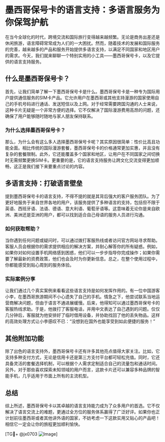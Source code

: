 # 墨西哥保号卡的语言支持：多语言服务为你保驾护航

在当今全球化的时代，跨境交流和国际旅行变得越来越频繁。无论是商务出差还是休闲旅游，语言障碍常常成为人们的一大困扰。然而，随着技术的发展和国际服务的完善，越来越多的产品和服务开始提供多语言支持，以满足不同国家和地区用户的需求。今天，我们就来聊聊一个特别实用的小工具——墨西哥保号卡，以及它提供的语言支持服务。

## 什么是墨西哥保号卡？

首先，让我们简单了解一下墨西哥保号卡是什么。墨西哥保号卡是一种专为国际用户提供通信服务的SIM卡产品。它允许用户在墨西哥或其他支持漫游的国家使用自己的手机号码进行通话、发送短信以及上网。对于经常需要跨国沟通的人士来说，这种卡片无疑是一个非常方便的选择。它不仅解决了国际漫游费用高昂的问题，还确保了用户能够随时随地与家人朋友保持联系。

### 为什么选择墨西哥保号卡？

那么，为什么会有这么多人选择墨西哥保号卡呢？其实原因很简单：性价比高且功能全面。相比传统的国际漫游套餐，墨西哥保号卡的价格通常更加实惠，并且没有复杂的套餐限制。此外，它还能覆盖多个国家和地区，让用户在不同国家之间切换时无需频繁更换SIM卡。更重要的是，它的语言支持服务让跨文化交流变得更加顺畅，这正是我们接下来要重点讨论的内容。

## 多语言支持：打破语言壁垒

提到墨西哥保号卡的语言支持，不得不提的就是其背后强大的客户服务团队。为了更好地服务于来自世界各地的用户，该服务提供了多种语言的支持，包括但不限于英语、西班牙语、法语、德语、意大利语、葡萄牙语等。这意味着无论你是来自欧洲、美洲还是亚洲的用户，都可以找到适合自己母语的服务人员进行沟通。

### 如何获取帮助？

当你遇到任何问题或疑问时，可以通过拨打客服热线或者访问官方网站寻求帮助。客服人员会根据你的需求提供相应的解决方案，并耐心解答你的所有疑惑。例如，如果你对如何设置手机网络感到困惑，他们可以一步步指导你完成操作；如果你需要了解最新的资费政策，他们也会及时为你更新信息。总之，在整个使用过程中，你都能感受到贴心周到的服务体验。

### 实际案例分享

让我们通过几个真实案例来看看这些语言支持是如何发挥作用的。有一位中国游客小李，在墨西哥旅游期间不小心遗失了自己的手机。情急之下，他尝试联系当地运营商解决问题，但由于语言不通进展缓慢。后来，他得知可以通过墨西哥保号卡的客服热线求助。于是，他拨打了客服电话，并用中文表达了自己遇到的问题。仅仅几分钟后，客服就为他安排好了临时借用设备，并协助找回了他的丢失物品。这样的高效处理方式让小李感叹不已：“没想到在国外也能享受到如此便捷的服务！”

## 其他附加功能

除了出色的语言支持外，墨西哥保号卡还有许多其他亮点值得大家关注。比如，它支持多种支付方式，无论是信用卡还是第三方支付平台都可轻松充值。同时，它还具备灵活的套餐选择机制，可以根据个人需求定制适合自己的流量包和通话时间。另外，对于那些喜欢探索未知领域的用户而言，这款卡片还可以兼容多种品牌的智能手机，几乎适用于市面上所有的主流机型。

## 总结

综上所述，墨西哥保号卡以其卓越的语言支持能力成为了众多用户的首选。它不仅解决了语言交流上的难题，更通过全方位的服务体系赢得了广泛好评。如果你也正计划前往墨西哥或者其他讲外语的国家，不妨考虑一下这款实用又贴心的产品吧！相信它一定会让你的旅程更加顺利愉快。

[TG💪+ @jx0703 ![Image](https://github.com/user-attachments/assets/dbca1d08-cadb-493c-b0ec-ad6f7a83f270)]
